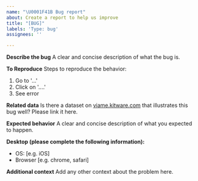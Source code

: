 ```yaml
---
name: "\U0001F41B Bug report"
about: Create a report to help us improve
title: "[BUG]"
labels: 'Type: bug'
assignees: ''

---
```


**Describe the bug**
A clear and concise description of what the bug is.

**To Reproduce**
Steps to reproduce the behavior:
1. Go to '...'
2. Click on '....'
4. See error

**Related data**
Is there a dataset on [viame.kitware.com](https://viame.kitware.com) that illustrates this bug well?  Please link it here.

**Expected behavior**
A clear and concise description of what you expected to happen.

**Desktop (please complete the following information):**
 - OS: [e.g. iOS]
 - Browser [e.g. chrome, safari]

**Additional context**
Add any other context about the problem here.
